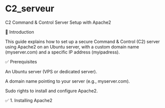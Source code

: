 # C2_serveur
C2 Command & Control Server Setup with Apache2

🚀 Introduction

This guide explains how to set up a secure Command & Control (C2) server using Apache2 on an Ubuntu server, with a custom domain name (myserver.com) and a specific IP address (myipadress).

✅ Prerequisites

An Ubuntu server (VPS or dedicated server).

A domain name pointing to your server (e.g., myserver.com).

Sudo rights to install and configure Apache2.

✅ 1. Installing Apache2

